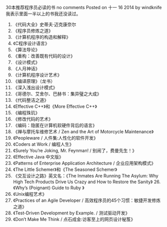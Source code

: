 30本推荐程序员必读的书
no comments
Posted on 十一 16 2014 by windknife
我表示里面一半以上的书我还没读过。
1. 《代码大全》史蒂夫·迈克康奈尔
2. 《程序员修炼之道》
3. 《计算机程序的构造和解释》
4. 《C程序设计语言》
5. 《算法导论》
6. 《重构：改善既有代码的设计》
7. 《设计模式》
8. 《人月神话》
9. 《计算机程序设计艺术》
10. 《编译原理》（龙书）
11. 《深入浅出设计模式》
12. 《哥德尔、艾舍尔、巴赫书：集异璧之大成》
13. 《代码整洁之道》
14. 《Effective C++》和《More Effective C++》
15. 《编程珠玑》
16. 《修改代码的艺术》
17. 《编码：隐匿在计算机软硬件背后的语言》
18. 《禅与摩托车维修艺术 / Zen and the Art of Motorcycle Maintenance》
19. 《Peopleware / 人件集:人性化的软件开发》
20. 《Coders at Work / 编程人生》
21. 《Surely You’re Joking, Mr. Feynman! / 别闹了，费曼先生！》
22. 《Effective Java 中文版》
23. 《Patterns of Enterprise Application Architecture / 企业应用架构模式》
24. 《The Little Schemer》和《The Seasoned Schemer》
25. 《交互设计之路》英文名：《The Inmates Are Running The Asylum: Why High Tech Products Drive Us Crazy and How to Restore the Sanity》 26. 《Why’s (Poignant) Guide to Ruby 》
27. 《Unix编程艺术》
28. 《Practices of an Agile Developer / 高效程序员的45个习惯：敏捷开发修炼之道》
29. 《Test-Driven Development by Example. / 测试驱动开发》
30. 《Don’t Make Me Think / 点石成金:访客至上的网页设计秘笈》
